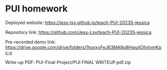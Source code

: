 # PUI homework

Deployed website: https://jess-lsy.github.io/teach-PUI-2023S-jessica

Repository link: https://github.com/Jess-Lsy/teach-PUI-2023S-jessica

Pre-recorded demo link: https://drive.google.com/drive/folders/1hoxxyFeJ63MA9q8HwuilOlIvIvmKpc-x

Write-up PDF: PUI-Final-Project/PUI FINAL WRITEUP.pdf.zip